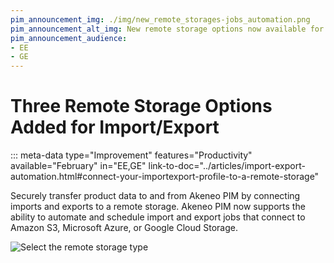 ```yaml
---
pim_announcement_img: ./img/new_remote_storages-jobs_automation.png
pim_announcement_alt_img: New remote storage options now available for import/export jobs
pim_announcement_audience:
- EE
- GE
---
```


# Three Remote Storage Options Added for Import/Export
::: meta-data type="Improvement" features="Productivity" available="February" in="EE,GE" link-to-doc="../articles/import-export-automation.html#connect-your-importexport-profile-to-a-remote-storage"

Securely transfer product data to and from Akeneo PIM by connecting imports and exports to a remote storage. Akeneo PIM now supports the ability to automate and schedule import and export jobs that connect to Amazon S3, Microsoft Azure, or Google Cloud Storage. 


![Select the remote storage type](../img/new_remote_storages-jobs_automation.png)
